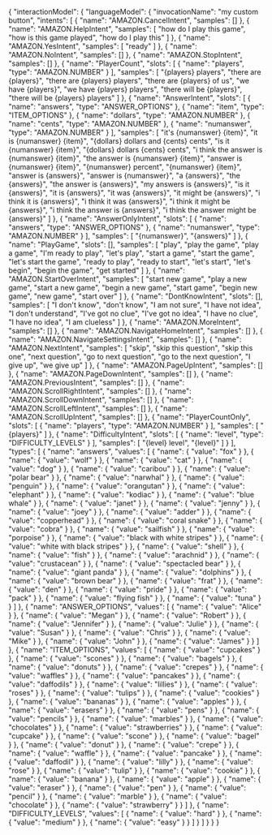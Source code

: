 {
    "interactionModel": {
        "languageModel": {
            "invocationName": "my custom button",
            "intents": [
                {
                    "name": "AMAZON.CancelIntent",
                    "samples": []
                },
                {
                    "name": "AMAZON.HelpIntent",
                    "samples": [
                        "how do I play this game",
                        "how is this game played",
                        "how do I play this"
                    ]
                },
                {
                    "name": "AMAZON.YesIntent",
                    "samples": [
                        "ready"
                    ]
                },
                {
                    "name": "AMAZON.NoIntent",
                    "samples": []
                },
                {
                    "name": "AMAZON.StopIntent",
                    "samples": []
                },
                {
                    "name": "PlayerCount",
                    "slots": [
                        {
                            "name": "players",
                            "type": "AMAZON.NUMBER"
                        }
                    ],
                    "samples": [
                        "{players} players",
                        "there are {players}",
                        "there are {players} players",
                        "there are {players} of us",
                        "we have {players}",
                        "we have {players} players",
                        "there will be {players}",
                        "there will be {players} players"
                    ]
                },
                {
                    "name": "AnswerIntent",
                    "slots": [
                        {
                            "name": "answers",
                            "type": "ANSWER_OPTIONS"
                        },
                        {
                            "name": "item",
                            "type": "ITEM_OPTIONS"
                        },
                        {
                            "name": "dollars",
                            "type": "AMAZON.NUMBER"
                        },
                        {
                            "name": "cents",
                            "type": "AMAZON.NUMBER"
                        },
                        {
                            "name": "numanswer",
                            "type": "AMAZON.NUMBER"
                        }
                    ],
                    "samples": [
                        "it's {numanswer} {item}",
                        "it is {numanswer} {item}",
                        "{dollars} dollars and {cents} cents",
                        "is it {numanswer} {item}",
                        "{dollars} dollars {cents} cents",
                        "i think the answer is {numanswer} {item}",
                        "the answer is {numanswer} {item}",
                        "answer is {numanswer} {item}",
                        "{numanswer} percent",
                        "{numanswer} {item}",
                        "answer is {answers}",
                        "answer is {numanswer}",
                        "a {answers}",
                        "the {answers}",
                        "the answer is {answers}",
                        "my answers is {answers}",
                        "is it {answers}",
                        "it is {answers}",
                        "it was {answers}",
                        "it might be {answers}",
                        "i think it is {answers}",
                        "i think it was {answers}",
                        "i think it might be {answers}",
                        "i think the answer is {answers}",
                        "i think the answer might be {answers}"
                    ]
                },
                {
                    "name": "AnswerOnlyIntent",
                    "slots": [
                        {
                            "name": "answers",
                            "type": "ANSWER_OPTIONS"
                        },
                        {
                            "name": "numanswer",
                            "type": "AMAZON.NUMBER"
                        }
                    ],
                    "samples": [
                        "{numanswer}",
                        "{answers}"
                    ]
                },
                {
                    "name": "PlayGame",
                    "slots": [],
                    "samples": [
                        "play",
                        "play the game",
                        "play a game",
                        "I'm ready to play",
                        "let's play",
                        "start a game",
                        "start the game",
                        "let's start the game",
                        "ready to play",
                        "ready to start",
                        "let's start",
                        "let's begin",
                        "begin the game",
                        "get started"
                    ]
                },
                {
                    "name": "AMAZON.StartOverIntent",
                    "samples": [
                        "start new game",
                        "play a new game",
                        "start a new game",
                        "begin a new game",
                        "start game",
                        "begin new game",
                        "new game",
                        "start over"
                    ]
                },
                {
                    "name": "DontKnowIntent",
                    "slots": [],
                    "samples": [
                        "I don't know",
                        "don't know",
                        "I am not sure",
                        "I have not idea",
                        "I don't understand",
                        "I've got no clue",
                        "I've got no idea",
                        "I have no clue",
                        "I have no idea",
                        "I am clueless"
                    ]
                },
                {
                    "name": "AMAZON.MoreIntent",
                    "samples": []
                },
                {
                    "name": "AMAZON.NavigateHomeIntent",
                    "samples": []
                },
                {
                    "name": "AMAZON.NavigateSettingsIntent",
                    "samples": []
                },
                {
                    "name": "AMAZON.NextIntent",
                    "samples": [
                        "skip",
                        "skip this question",
                        "skip this one",
                        "next question",
                        "go to next question",
                        "go to the next question",
                        "I give up",
                        "we give up"
                    ]
                },
                {
                    "name": "AMAZON.PageUpIntent",
                    "samples": []
                },
                {
                    "name": "AMAZON.PageDownIntent",
                    "samples": []
                },
                {
                    "name": "AMAZON.PreviousIntent",
                    "samples": []
                },
                {
                    "name": "AMAZON.ScrollRightIntent",
                    "samples": []
                },
                {
                    "name": "AMAZON.ScrollDownIntent",
                    "samples": []
                },
                {
                    "name": "AMAZON.ScrollLeftIntent",
                    "samples": []
                },
                {
                    "name": "AMAZON.ScrollUpIntent",
                    "samples": []
                },
                {
                    "name": "PlayerCountOnly",
                    "slots": [
                        {
                            "name": "players",
                            "type": "AMAZON.NUMBER"
                        }
                    ],
                    "samples": [
                        "{players}"
                    ]
                },
                {
                    "name": "DifficultyIntent",
                    "slots": [
                        {
                            "name": "level",
                            "type": "DIFFICULTY_LEVELS"
                        }
                    ],
                    "samples": [
                        "{level} level",
                        "{level}"
                    ]
                }
            ],
            "types": [
                {
                    "name": "answers",
                    "values": [
                        {
                            "name": {
                                "value": "fox"
                            }
                        },
                        {
                            "name": {
                                "value": "wolf"
                            }
                        },
                        {
                            "name": {
                                "value": "cat"
                            }
                        },
                        {
                            "name": {
                                "value": "dog"
                            }
                        },
                        {
                            "name": {
                                "value": "caribou"
                            }
                        },
                        {
                            "name": {
                                "value": "polar bear"
                            }
                        },
                        {
                            "name": {
                                "value": "narwhal"
                            }
                        },
                        {
                            "name": {
                                "value": "penguin"
                            }
                        },
                        {
                            "name": {
                                "value": "orangutan"
                            }
                        },
                        {
                            "name": {
                                "value": "elephant"
                            }
                        },
                        {
                            "name": {
                                "value": "kodiac"
                            }
                        },
                        {
                            "name": {
                                "value": "blue whale"
                            }
                        },
                        {
                            "name": {
                                "value": "janet"
                            }
                        },
                        {
                            "name": {
                                "value": "jenny"
                            }
                        },
                        {
                            "name": {
                                "value": "joey"
                            }
                        },
                        {
                            "name": {
                                "value": "adder"
                            }
                        },
                        {
                            "name": {
                                "value": "copperhead"
                            }
                        },
                        {
                            "name": {
                                "value": "coral snake"
                            }
                        },
                        {
                            "name": {
                                "value": "cobra"
                            }
                        },
                        {
                            "name": {
                                "value": "sailfish"
                            }
                        },
                        {
                            "name": {
                                "value": "porpoise"
                            }
                        },
                        {
                            "name": {
                                "value": "black with white stripes"
                            }
                        },
                        {
                            "name": {
                                "value": "white with black stripes"
                            }
                        },
                        {
                            "name": {
                                "value": "shell"
                            }
                        },
                        {
                            "name": {
                                "value": "fish"
                            }
                        },
                        {
                            "name": {
                                "value": "arachnid"
                            }
                        },
                        {
                            "name": {
                                "value": "crustacean"
                            }
                        },
                        {
                            "name": {
                                "value": "spectacled bear"
                            }
                        },
                        {
                            "name": {
                                "value": "giant panda"
                            }
                        },
                        {
                            "name": {
                                "value": "dolphins"
                            }
                        },
                        {
                            "name": {
                                "value": "brown bear"
                            }
                        },
                        {
                            "name": {
                                "value": "frat"
                            }
                        },
                        {
                            "name": {
                                "value": "den"
                            }
                        },
                        {
                            "name": {
                                "value": "pride"
                            }
                        },
                        {
                            "name": {
                                "value": "pack"
                            }
                        },
                        {
                            "name": {
                                "value": "flying fish"
                            }
                        },
                        {
                            "name": {
                                "value": "tuna"
                            }
                        }
                    ]
                },
                {
                    "name": "ANSWER_OPTIONS",
                    "values": [
                        {
                            "name": {
                                "value": "Alice"
                            }
                        },
                        {
                            "name": {
                                "value": "Megan"
                            }
                        },
                        {
                            "name": {
                                "value": "Robert"
                            }
                        },
                        {
                            "name": {
                                "value": "Jennifer"
                            }
                        },
                        {
                            "name": {
                                "value": "Julie"
                            }
                        },
                        {
                            "name": {
                                "value": "Susan"
                            }
                        },
                        {
                            "name": {
                                "value": "Chris"
                            }
                        },
                        {
                            "name": {
                                "value": "Mike"
                            }
                        },
                        {
                            "name": {
                                "value": "John"
                            }
                        },
                        {
                            "name": {
                                "value": "James"
                            }
                        }
                    ]
                },
                {
                    "name": "ITEM_OPTIONS",
                    "values": [
                        {
                            "name": {
                                "value": "cupcakes"
                            }
                        },
                        {
                            "name": {
                                "value": "scones"
                            }
                        },
                        {
                            "name": {
                                "value": "bagels"
                            }
                        },
                        {
                            "name": {
                                "value": "donuts"
                            }
                        },
                        {
                            "name": {
                                "value": "crepes"
                            }
                        },
                        {
                            "name": {
                                "value": "waffles"
                            }
                        },
                        {
                            "name": {
                                "value": "pancakes"
                            }
                        },
                        {
                            "name": {
                                "value": "daffodils"
                            }
                        },
                        {
                            "name": {
                                "value": "lillies"
                            }
                        },
                        {
                            "name": {
                                "value": "roses"
                            }
                        },
                        {
                            "name": {
                                "value": "tulips"
                            }
                        },
                        {
                            "name": {
                                "value": "cookies"
                            }
                        },
                        {
                            "name": {
                                "value": "bananas"
                            }
                        },
                        {
                            "name": {
                                "value": "apples"
                            }
                        },
                        {
                            "name": {
                                "value": "erasers"
                            }
                        },
                        {
                            "name": {
                                "value": "pens"
                            }
                        },
                        {
                            "name": {
                                "value": "pencils"
                            }
                        },
                        {
                            "name": {
                                "value": "marbles"
                            }
                        },
                        {
                            "name": {
                                "value": "chocolates"
                            }
                        },
                        {
                            "name": {
                                "value": "strawberries"
                            }
                        },
                        {
                            "name": {
                                "value": "cupcake"
                            }
                        },
                        {
                            "name": {
                                "value": "scone"
                            }
                        },
                        {
                            "name": {
                                "value": "bagel"
                            }
                        },
                        {
                            "name": {
                                "value": "donut"
                            }
                        },
                        {
                            "name": {
                                "value": "crepe"
                            }
                        },
                        {
                            "name": {
                                "value": "waffle"
                            }
                        },
                        {
                            "name": {
                                "value": "pancake"
                            }
                        },
                        {
                            "name": {
                                "value": "daffodil"
                            }
                        },
                        {
                            "name": {
                                "value": "lilly"
                            }
                        },
                        {
                            "name": {
                                "value": "rose"
                            }
                        },
                        {
                            "name": {
                                "value": "tulip"
                            }
                        },
                        {
                            "name": {
                                "value": "cookie"
                            }
                        },
                        {
                            "name": {
                                "value": "banana"
                            }
                        },
                        {
                            "name": {
                                "value": "apple"
                            }
                        },
                        {
                            "name": {
                                "value": "eraser"
                            }
                        },
                        {
                            "name": {
                                "value": "pen"
                            }
                        },
                        {
                            "name": {
                                "value": "pencil"
                            }
                        },
                        {
                            "name": {
                                "value": "marble"
                            }
                        },
                        {
                            "name": {
                                "value": "chocolate"
                            }
                        },
                        {
                            "name": {
                                "value": "strawberry"
                            }
                        }
                    ]
                },
                {
                    "name": "DIFFICULTY_LEVELS",
                    "values": [
                        {
                            "name": {
                                "value": "hard"
                            }
                        },
                        {
                            "name": {
                                "value": "medium"
                            }
                        },
                        {
                            "name": {
                                "value": "easy"
                            }
                        }
                    ]
                }
            ]
        }
    }
}
